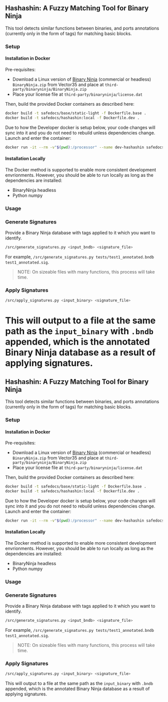 ## Hashashin: A Fuzzy Matching Tool for Binary Ninja

This tool detects similar functions between binaries, and ports annotations (currently only in the form of tags)
 for matching basic blocks.

### Setup

#### Installation in Docker

Pre-requisites:
- Download a Linux version of [Binary Ninja](https://binary.ninja/) (commercial or headless) `BinaryNinja.zip` from Vector35 and place at `third-party/binaryninja/BinaryNinja.zip`
- Place your license file at `third-party/binaryninja/license.dat`

Then, build the provided Docker containers as described here:
```bash
docker build -t safedocs/base/static-light -f Dockerfile.base .
docker build -t safedocs/hashashin:local -f Dockerfile.dev .
```

Due to how the Developer docker is setup below, your code changes will sync into it and
 you do not need to rebuild unless dependencies change.
Launch and enter the container:
```bash
docker run -it --rm -v"$(pwd):/processor" --name dev-hashashin safedocs/hashashin:local
```

#### Installation Locally

The Docker method is supported to enable more consistent development envrionments.
However, you should be able to run locally as long as the dependencies are installed:
- BinaryNinja headless
- Python numpy


### Usage

### Generate Signatures

Provide a Binary Ninja database with tags applied to it which you want to identify.

```bash
/src/generate_signatures.py <input_bndb> <signature_file>
```

For example, `/src/generate_signatures.py tests/test1_annotated.bndb test1_annotated.sig`.

> NOTE: On sizeable files with many functions, this process will take time.

### Apply Signatures

```bash
/src/apply_signatures.py <input_binary> <signature_file>
```

This will output to a file at the same path as the `input_binary` with `.bndb` appended,
 which is the annotated Binary Ninja database as a result of applying signatures.
=======
## Hashashin: A Fuzzy Matching Tool for Binary Ninja

This tool detects similar functions between binaries, and ports annotations (currently only in the form of tags)
 for matching basic blocks.

### Setup

#### Installation in Docker

Pre-requisites:
- Download a Linux version of [Binary Ninja](https://binary.ninja/) (commercial or headless) `BinaryNinja.zip` from Vector35 and place at `third-party/binaryninja/BinaryNinja.zip`
- Place your license file at `third-party/binaryninja/license.dat`

Then, build the provided Docker containers as described here:
```bash
docker build -t safedocs/base/static-light -f Dockerfile.base .
docker build -t safedocs/hashashin:local -f Dockerfile.dev .
```

Due to how the Developer docker is setup below, your code changes will sync into it and
 you do not need to rebuild unless dependencies change.
Launch and enter the container:
```bash
docker run -it --rm -v"$(pwd):/processor" --name dev-hashashin safedocs/hashashin:local
```

#### Installation Locally

The Docker method is supported to enable more consistent development envrionments.
However, you should be able to run locally as long as the dependencies are installed:
- BinaryNinja headless
- Python numpy


### Usage

### Generate Signatures

Provide a Binary Ninja database with tags applied to it which you want to identify.

```bash
/src/generate_signatures.py <input_bndb> <signature_file>
```

For example, `/src/generate_signatures.py tests/test1_annotated.bndb test1_annotated.sig`.

> NOTE: On sizeable files with many functions, this process will take time.

### Apply Signatures

```bash
/src/apply_signatures.py <input_binary> <signature_file>
```

This will output to a file at the same path as the `input_binary` with `.bndb` appended,
 which is the annotated Binary Ninja database as a result of applying signatures.